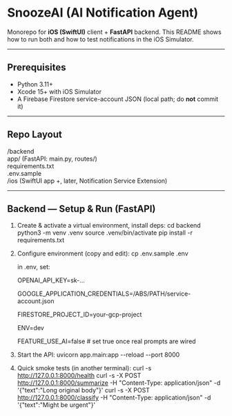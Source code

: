 # SnoozeAI (AI Notification Agent)

Monorepo for **iOS (SwiftUI)** client + **FastAPI** backend. This README shows how to run both and how to test notifications in the iOS Simulator.

---

## Prerequisites

- Python 3.11+
- Xcode 15+ with iOS Simulator
- A Firebase Firestore service-account JSON (local path; do **not** commit it)

---

## Repo Layout

/backend  
 app/ (FastAPI: main.py, routes/)  
 requirements.txt  
 .env.sample  
/ios (SwiftUI app +, later, Notification Service Extension)

---

## Backend — Setup & Run (FastAPI)

1. Create & activate a virtual environment, install deps:
   cd backend
   python3 -m venv .venv
   source .venv/bin/activate
   pip install -r requirements.txt

2. Configure environment (copy and edit):
   cp .env.sample .env

   in .env, set:

   OPENAI_API_KEY=sk-...

   GOOGLE_APPLICATION_CREDENTIALS=/ABS/PATH/service-account.json

   FIRESTORE_PROJECT_ID=your-gcp-project

   ENV=dev

   FEATURE_USE_AI=false # set true once real prompts are wired

3. Start the API:
   uvicorn app.main:app --reload --port 8000

4. Quick smoke tests (in another terminal):
   curl -s http://127.0.0.1:8000/health
   curl -s -X POST http://127.0.0.1:8000/summarize -H "Content-Type: application/json" -d '{"text":"Long original body"}'
   curl -s -X POST http://127.0.0.1:8000/classify -H "Content-Type: application/json" -d '{"text":"Might be urgent"}'
